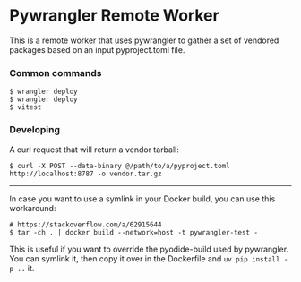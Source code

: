 # Pywrangler Remote Worker

This is a remote worker that uses pywrangler to gather a set of vendored packages
based on an input pyproject.toml file.

### Common commands

```
$ wrangler deploy
$ wrangler deploy
$ vitest
```

### Developing

A curl request that will return a vendor tarball:

```
$ curl -X POST --data-binary @/path/to/a/pyproject.toml http://localhost:8787 -o vendor.tar.gz
```

----

In case you want to use a symlink in your Docker build, you can use this workaround:

```
# https://stackoverflow.com/a/62915644
$ tar -ch . | docker build --network=host -t pywrangler-test -
```

This is useful if you want to override the pyodide-build used by pywrangler. You can symlink it,
then copy it over in the Dockerfile and `uv pip install -p ..` it.